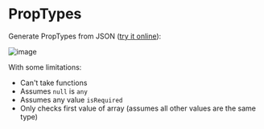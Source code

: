 # PropTypes

Generate PropTypes from JSON ([try it online](http://rmosolgo.github.io/prop-types)):

![image](https://cloud.githubusercontent.com/assets/2231765/14684035/e78b2fb4-06fb-11e6-8840-9de5aabbe369.png)

With some limitations:

- Can't take functions
- Assumes `null` is `any`
- Assumes any value `isRequired`
- Only checks first value of array (assumes all other values are the same type)
